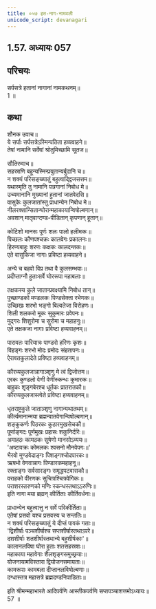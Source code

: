 ```yaml
---
title: ०५७ हत-नाग-नामवली
unicode_script: devanagari
---
```


## 1.57. अध्यायः 057

## परिचयः

सर्पसत्रे हतानां नागानां नामकथनम्॥  
1 ॥  

## कथा

शौनक उवाच॥  
ये सर्पाः सर्पसत्रेऽस्मिन्पतिता हव्यवाहने॥  
तेषां नामानि सर्वेषां श्रोतुमिच्छामि सूतज॥  

सौतिरुवाच॥  
सहस्राणि बहून्यस्मिन्प्रयुतान्यर्बुदानि च॥  
न शक्यं परिसङ्ख्यातुं बहुत्वाद्द्विजसत्तम॥  
यथास्मृति तु नामानि पन्नगानां निबोध मे॥  
उच्यमानानि मुख्यानां हुतानां जातवेदसि॥  
वासुकेः कुलजातांस्तु प्राधान्येन निबोध मे॥  
नीलरक्तान्सितान्घोरान्महाकायान्विषोल्बणान्॥  
अवशान् मातृवाग्दण्ड-पीडितान् कृपणान् हूतान्॥  

कोटिशो मानसः पूर्णः शलः पालो हलीमकः॥  
पिच्छलः कौणपश्चक्रः कालवेगः प्रकालनः॥  
हिरण्यबाहुः शरणः कक्षकः कालदन्तकः॥  
एते वासुकिजा नागाः प्रविष्टा हव्यवाहने॥  

अन्ये च बहवो विप्र तथा वै कुलसम्भवाः॥  
प्रदीप्ताग्नौ हुताःसर्वे घोररूपा महाबलाः॥  

तक्षकस्य कुले जातान्प्रवक्ष्यामि निबोध तान्॥  
पुच्छाण्डको मण्डलकः पिण्डसेक्ता रभेणकः॥  
उच्छिखः शरभो भङ्गो बिल्वतेजा विरोहणः॥  
शिली शलकरो मूकः सुकुमारः प्रवेपनः॥  
मुद्गरः शिशुरोमा च सुरोमा च महाहनुः॥  
एते तक्षकजा नागाः प्रविष्टा हव्यवाहनम्॥  

पारावतः पारियात्रः पाण्डरो हरिणः कृशः॥  
विहङ्गः शरभो मोदः प्रमोदः संहतापनः॥  
ऐरावतकुलादेते प्रविष्टा हव्यवाहनम्॥  

कौरव्यकुलजान्नागाञ्शृणु मे त्वं द्विजोत्तम॥  
एरकः कुण्डलो वेणी वेणीस्कन्धः कुमारकः॥  
बाहुकः शृङ्गबेरश्च धूर्तकः प्रातरातकौ॥  
कौरव्यकुलजास्त्वेते प्रविष्टा हव्यवाहनम्॥  

धृतराष्ट्रकुले जाताञ्शृणु नागान्यथातथम्॥  
कीर्त्यमानान्मया ब्रह्मन्वातवेगान्विषोल्बणान्॥  
शङ्कुकर्णः पिठरकः कुठारमुखसेचकौ॥  
पूर्णाङ्गदः पूर्णमुखः प्रहासः शकुनिर्दरिः॥  
अमाहठः कामठकः सुषेणो मानसोऽव्ययः॥  
'अष्टावक्रः कोमलकः श्वसनो मौनवेपगः॥'  
भैरवो मुण्डवेदाङ्गः पिशङ्गश्चोदपारकः॥  
ऋषभो वेगवान्नागः पिण्डारकमहाहनू॥  
रक्ताङ्गः सर्वसारङ्गः समृद्धपटवासकौ॥  
वराहको वीरणकः सुचित्रश्चित्रवेगिकः॥  
पराशरस्तरुणको मणिः स्कन्धस्तथाऽऽरुणिः॥  
इति नागा मया ब्रह्मन् कीर्तिताः कीर्तिवर्धनाः॥  

प्राधान्येन बहुत्वात्तु न सर्वे परिकीर्तिताः॥  
एतेषां प्रसवो यश्च प्रसवस्य च सन्ततिः॥  
न शक्यं परिसङ्ख्यातुं ये दीप्तं पावकं गताः॥  
'द्विशीर्षाः पञ्चशीर्षाश्च सप्तशीर्षास्तथाऽपरे॥  
दशशीर्षाः शतशीर्षास्तथान्ये बहुशीर्षकाः'॥  
कालानलविषा घोरा हुताः शतसहस्रशः॥  
महाकाया महावेगाः शैलशृङ्गसमुच्छ्रयाः॥  
योजनायामविस्तारा द्वियोजनसमायताः॥  
कामरूपाः कामबला दीप्तानलविषोल्बणाः॥  
दग्धास्तत्र महासत्रे ब्रह्मदण्डनिपाडिताः॥  

इति श्रीमन्महाभारते आदिपर्वणि आस्तीकपर्वणि सप्तपञ्चाशत्तमोऽध्यायः॥  
57 ॥  

